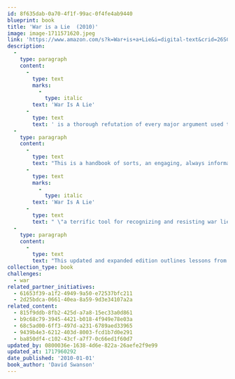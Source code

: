 ```yaml
---
id: 8f635dab-0a70-4f1f-99ac-0f4fe4ab9440
blueprint: book
title: 'War is a Lie  (2010)'
image: image-1711571620.jpeg
link: 'https://www.amazon.com/s?k=War+is+a+Lie&i=digital-text&crid=26SCI2VRS53Z3&sprefix=war+is+a+lie%2Cdigital-text%2C115&ref=nb_sb_noss_2'
description:
  -
    type: paragraph
    content:
      -
        type: text
        marks:
          -
            type: italic
        text: 'War Is A Lie'
      -
        type: text
        text: ' is a thorough refutation of every major argument used to justify wars, drawing on evidence from numerous past wars, with a focus on those that have been most widely defended as just and good. '
  -
    type: paragraph
    content:
      -
        type: text
        text: "This is a handbook of sorts, an engaging, always informative manual that can be used to debunk future lies before the wars they're deployed to justify have any chance to begin. Veteran antiwar activist Daniel Ellsberg calls "
      -
        type: text
        marks:
          -
            type: italic
        text: 'War Is A Lie'
      -
        type: text
        text: " \"a terrific tool for recognizing and resisting war lies before it's too late.\"\_"
  -
    type: paragraph
    content:
      -
        type: text
        text: "This updated and expanded edition outlines lessons from America's most recent wars, what can be done to end warmaking, and an epilogue that analyzes new trends in war lying and in resistance to it. No one to whom you give this book can claim they haven't been warned!"
collection_type: book
challenges:
  - war
related_partner_initiatives:
  - 61653f39-a1f2-4949-9a50-e72537bfc211
  - 2d25bdca-0661-40ea-8a59-9d3e34107a2a
related_content:
  - 815f9ddb-8fb2-425d-a7a8-15ec33a0d861
  - b9c68c79-3945-4421-b018-4f949e78e03a
  - 68c5ad00-6ff3-497d-a231-6789aed33965
  - 9439b4e3-6212-403d-8003-fcd1b7d0e291
  - ba850df4-c102-43cf-a7f7-0c66ed1f60d7
updated_by: 0800036e-1638-4d6e-822a-26aefe2f9e99
updated_at: 1717960292
date_published: '2010-01-01'
book_author: 'David Swanson'
---
```

